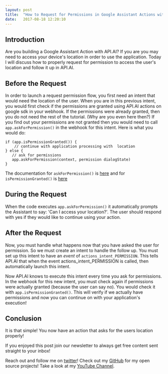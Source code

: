 ```yaml
---
layout: post
title:  "How to Request for Permissions in Google Assistant Actions with API.AI"
date:   2017-08-18 12:20:10 
---
```



## Introduction

Are you building a Google Assistant Action with API.AI? If you are you may need to access your device's location in order to use the application.  Today I will discuss how to properly request for permission to access the user's location and follow it up in API.AI.

## Before the Request

In order to launch a request permission flow, you first need an intent that would need the location of the user.  When you are in this previous intent, you would first check if the permissions are granted using API.AI actions on google sdk in your webhook.  If the permissions were already granted, then you do not need the rest of the tutorial. (Why are you even here then?)  If you find out your permissions are not granted then you would need to call `app.askForPermission()` in the webhook for this intent.  Here is what you would do:

```
if (app.isPermissionGranted()) {
	// continue with application processing with  location
} else {
   // ask for permissions
   app.askForPermission(context, permission dialogState)
}
```

The documentation for `askForPermission()` is [here][askForPerm] and for `isPermissionGranted()` is [here][isPermGrant]

## During the Request 

When the code executes `app.askForPermission()` it automatically prompts the Assistant to say: 'Can I access your location?'.  The user should respond with yes if they would like to continue using your action.  


## After the Request

Now, you must handle what happens now that you have asked the user for permission.  So we must create an intent to handle the follow up.  You must set up this intent to have an *event* of `actions_intent_PERMISSION`.  This tells API.AI that when the event actions_intent_PERMISSION is called, then automatically launch this intent.  

Now API.AI knows to execute this intent every time you ask for permissions.  In the webhook for this new intent, you must check again if permissions were actually granted (because the user can say no).  You would check it with `app.isPermissionGranted()`.  This will verify if we actually have permissions and now you can continue on with your application's execution!

## Conclusion

It is that simple! You now have an action that asks for the users location properly!

If you enjoyed this post join our newsletter to always get free content sent straight to your inbox!

Reach out and follow me on [twitter][twitter]!  Check out my [GitHub][github] for my open source projects! Take a look at my [YouTube Channel][youtube].


[github]: https://github.com/acucciniello
[twitter]: https://twitter.com/antocucciniello
[youtube]: https://www.youtube.com/channel/UC8icMMql5SjCaXXMvILGIUA
[gistLink]: https://gist.github.com/acucciniello/faff332c5c401402d698ca5fd2af9dba
[askForPerm]: https://developers.google.com/actions/reference/nodejs/AssistantApp#askForPermission
[isPermGrant]: https://developers.google.com/actions/reference/nodejs/AssistantApp#isPermissionGranted